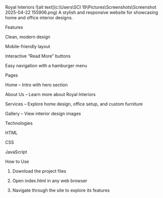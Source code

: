
Royal Interiors
![alt text](c:\Users\SCI 19\Pictures\Screenshots\Screenshot 2025-04-22 155906.png)
A stylish and responsive website for showcasing home and office interior designs.

Features

Clean, modern design

Mobile-friendly layout

Interactive “Read More” buttons

Easy navigation with a hamburger menu


Pages

Home – Intro with hero section

About Us – Learn more about Royal Interiors

Services – Explore home design, office setup, and custom furniture

Gallery – View interior design images


Technologies

HTML

CSS

JavaScript


How to Use

1. Download the project files


2. Open index.html in any web browser


3. Navigate through the site to explore its features



